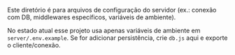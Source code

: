 Este diretório é para arquivos de configuração do servidor (ex.: conexão com DB, middlewares específicos, variáveis de ambiente).

No estado atual esse projeto usa apenas variáveis de ambiente em `server/.env.example`. Se for adicionar persistência, crie `db.js` aqui e exporte o cliente/conexão.
